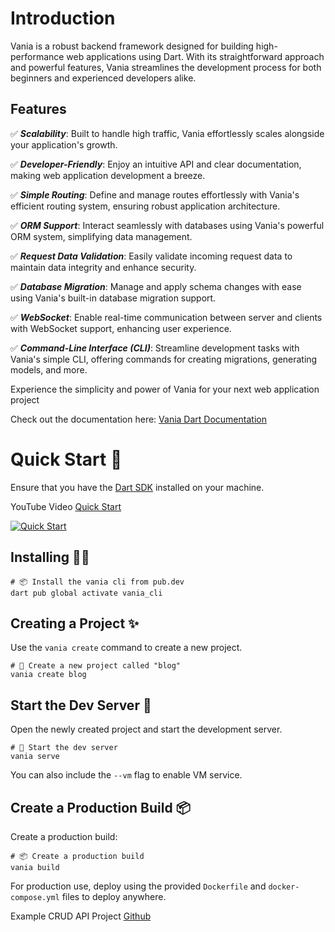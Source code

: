 
# Introduction

Vania is a robust backend framework designed for building high-performance web applications using Dart. With its straightforward approach and powerful features, Vania streamlines the development process for both beginners and experienced developers alike.

## Features

✅ ***Scalability***: Built to handle high traffic, Vania effortlessly scales alongside your application's growth.

✅ ***Developer-Friendly***: Enjoy an intuitive API and clear documentation, making web application development a breeze.

✅ ***Simple Routing***: Define and manage routes effortlessly with Vania's efficient routing system, ensuring robust application architecture.

✅ ***ORM Support***: Interact seamlessly with databases using Vania's powerful ORM system, simplifying data management.

✅ ***Request Data Validation***: Easily validate incoming request data to maintain data integrity and enhance security.

✅ ***Database Migration***: Manage and apply schema changes with ease using Vania's built-in database migration support.

✅ ***WebSocket***: Enable real-time communication between server and clients with WebSocket support, enhancing user experience.

✅ ***Command-Line Interface (CLI)***: Streamline development tasks with Vania's simple CLI, offering commands for creating migrations, generating models, and more.

Experience the simplicity and power of Vania for your next web application project

Check out the documentation here: [Vania Dart Documentation](https://vdart.dev)

# Quick Start 🚀

Ensure that you have the [Dart SDK](https://dart.dev) installed on your machine.

YouTube Video [Quick Start](https://www.youtube.com/watch?v=k8ol0F4bDKs)

[![Quick Start](http://img.youtube.com/vi/k8ol0F4bDKs/0.jpg)](https://www.youtube.com/watch?v=k8ol0F4bDKs "Quick Start")

## Installing 🧑‍💻

```shell
# 📦 Install the vania cli from pub.dev
dart pub global activate vania_cli
```

## Creating a Project ✨

Use the `vania create` command to create a new project.

```shell
# 🚀 Create a new project called "blog"
vania create blog
```

## Start the Dev Server 🏁

Open the newly created project and start the development server.

```shell
# 🏁 Start the dev server
vania serve
```

You can also include the `--vm` flag to enable VM service.

## Create a Production Build 📦

Create a production build:

```shell
# 📦 Create a production build
vania build
```

For production use, deploy using the provided `Dockerfile` and `docker-compose.yml` files to deploy anywhere.

Example CRUD API Project [Github](https://github.com/vania-dart/example)
